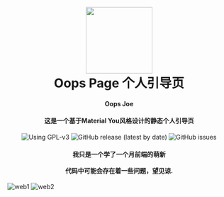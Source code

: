 <h1 align="center">
  <br>
  <img src="https://github.com/oopsjoe/oops-homepage/assets/107075016/ed4c3420-a480-4e7e-baae-d4ab257ef437" width="150"/>
  <br>
  Oops Page 个人引导页
  <br>
</h1>

<h4 align="center">Oops Joe </h4>
<h4 align="center">这是一个基于Material You风格设计的静态个人引导页</h4>
<p align="center">
	<img alt="Using GPL-v3" src="https://img.shields.io/github/license/oopsjoe/oops-homepage">
	<img alt="GitHub release (latest by date)" src="https://img.shields.io/github/v/release/oopsjoe/oops-homepage">
    <img alt="GitHub issues" src="https://img.shields.io/github/issues/oopsjoe/oops-homepage">
    <h4 align="center">我只是一个学了一个月前端的萌新<br /><br />代码中可能会存在着一些问题，望见谅.
</h4>
</p>


![web1](https://github.com/oopsjoe/oops-homepage/assets/107075016/56b9f2a5-6dd0-4cdb-af2b-4eaff2449a0e)
![web2](https://github.com/oopsjoe/oops-homepage/assets/107075016/43aaaaca-e504-4643-b0b2-f520840407e2)

